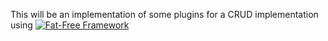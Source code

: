 This will be an implementation of some plugins for a CRUD implementation using [![Fat-Free Framework](ui/images/logo.png)](http://fatfree.sf.net/)


